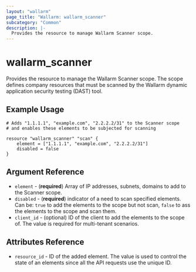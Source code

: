 ```yaml
---
layout: "wallarm"
page_title: "Wallarm: wallarm_scanner"
subcategory: "Common"
description: |-
  Provides the resource to manage Wallarm Scanner scope.
---
```


# wallarm_scanner

Provides the resource to manage the Wallarm Scanner scope. The scope defines company resources that must be scanned by the Wallarm dynamic application security testing (DAST) tool.

## Example Usage

```hcl
# Adds "1.1.1.1", "example.com", "2.2.2.2/31" to the Scanner scope
# and enables these elements to be subjected for scanning

resource "wallarm_scanner" "scan" {
    element = ["1.1.1.1", "example.com", "2.2.2.2/31"]
    disabled = false
}
```

## Argument Reference

* `element` - (**required**) Array of IP addresses, subnets, domains to add to the Scanner scope.
* `disabled` - (**required**) indicator of a need to scan specified elements. Can be: `true` to add the elements to the scope but not scan, `false` to ass the elements to the scope and scan them.
* `client_id` - (optional) ID of the client to add the elements to the scope of. The value is required for multi-tenant scenarios.

## Attributes Reference

* `resource_id` - ID of the added element. The value is used to control the state of an elements since all the API requests use the unique ID.